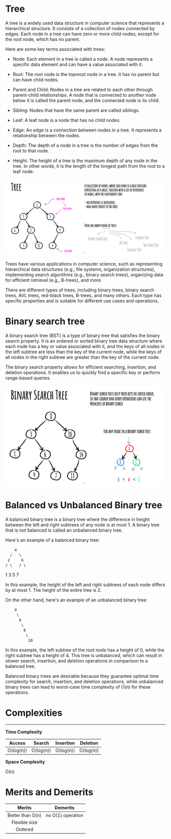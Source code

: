 # Tree

A tree is a widely used data structure in computer science that represents a hierarchical structure. It consists of a collection of nodes connected by edges. Each node in a tree can have zero or more child nodes, except for the root node, which has no parent.

Here are some key terms associated with trees:

- Node: Each element in a tree is called a node. A node represents a specific data element and can have a value associated with it.

- Root: The root node is the topmost node in a tree. It has no parent but can have child nodes.

- Parent and Child: Nodes in a tree are related to each other through parent-child relationships. A node that is connected to another node below it is called the parent node, and the connected node is its child.

- Sibling: Nodes that have the same parent are called siblings.

- Leaf: A leaf node is a node that has no child nodes.

- Edge: An edge is a connection between nodes in a tree. It represents a relationship between the nodes.

- Depth: The depth of a node in a tree is the number of edges from the root to that node.

- Height: The height of a tree is the maximum depth of any node in the tree. In other words, it is the length of the longest path from the root to a leaf node.

![Alt text](https://github.com/Danish9991/Data-structures-and-Algorithms-/blob/main/data-structure/tree/images/tree.jpeg)

Trees have various applications in computer science, such as representing hierarchical data structures (e.g., file systems, organization structures), implementing search algorithms (e.g., binary search trees), organizing data for efficient retrieval (e.g., B-trees), and more.

There are different types of trees, including binary trees, binary search trees, AVL trees, red-black trees, B-trees, and many others. Each type has specific properties and is suitable for different use cases and operations.

# Binary search tree

A binary search tree (BST) is a type of binary tree that satisfies the binary search property. It is an ordered or sorted binary tree data structure where each node has a key or value associated with it, and the keys of all nodes in the left subtree are less than the key of the current node, while the keys of all nodes in the right subtree are greater than the key of the current node.

The binary search property allows for efficient searching, insertion, and deletion operations. It enables us to quickly find a specific key or perform range-based queries.

![Alt text](https://github.com/Danish9991/Data-structures-and-Algorithms-/blob/main/data-structure/tree/images/binary-search-tree.jpg)

# Balanced vs Unbalanced Binary tree

A balanced binary tree is a binary tree where the difference in height between the left and right subtrees of any node is at most 1. A binary tree that is not balanced is called an unbalanced binary tree.

Here's an example of a balanced binary tree:

        4
      /   \
     2     6
    / \   / \
   1   3 5   7


In this example, the height of the left and right subtrees of each node differs by at most 1. The height of the entire tree is 2.

On the other hand, here's an example of an unbalanced binary tree:

        4
         \
          6
           \
            8
             \
              10

In this example, the left subtree of the root node has a height of 0, while the right subtree has a height of 4. This tree is unbalanced, which can result in slower search, insertion, and deletion operations in comparison to a balanced tree.

Balanced binary trees are desirable because they guarantee optimal time complexity for search, insertion, and deletion operations, while unbalanced binary trees can lead to worst-case time complexity of O(n) for these operations.


# Complexities
---

****Time Complexity****

| Access        | Search        | Insertion     | Deletion      | 
|:-------------:|:-------------:|:-------------:|:-------------:|
| O(log(n))     | O(log(n))     | O(log(n))     | O(log(n))     |

****Space Complexity****

O(n)

# Merits and Demerits

| **Merits**           | **Demerits**        |
|:-------------:       |   :-------------:   |
| Better than O(n)     |   no O(1) operation |
| Flexible size        |                     |
| Ordered              |                     |